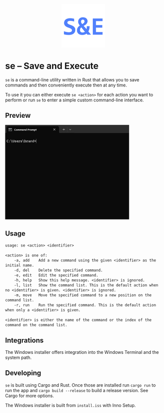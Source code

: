 <div align="center">
<img  src="images/icon.png" alt="se" width="140">
</div>

# se – Save and Execute

`se` is a command-line utility written in Rust that allows you to save commands and then conveniently execute then at any time.

To use it you can either execute `se <action>` for each action you want to perform or run `se` to enter a simple custom command-line interface.

## Preview

<img  src="images/preview.gif" alt="se" width="400">

## Usage

```text
usage: se <action> <identifier>

<action> is one of:
    -a, add    Add a new command using the given <identifier> as the initial name.
    -d, del    Delete the specified command.
    -e, edit   Edit the specified command.
    -h, help   Show this help message. <identifier> is ignored.
    -l, list   Show the command list. This is the default action when no <identifier> is given. <identifier> is ignored.
    -m, move   Move the specified command to a new position on the command list.
    -r, run    Run the specified command. This is the default action when only a <identifier> is given.

<identifier> is either the name of the command or the index of the command on the command list.
```

## Integrations

The Windows installer offers integration into the Windows Terminal and the system path.

## Developing

`se` is built using Cargo and Rust. Once those are installed run `cargo run` to run the app and `cargo build --release` to build a release version. See Cargo for more options.

The Windows installer is built from `install.iss` with Inno Setup.
